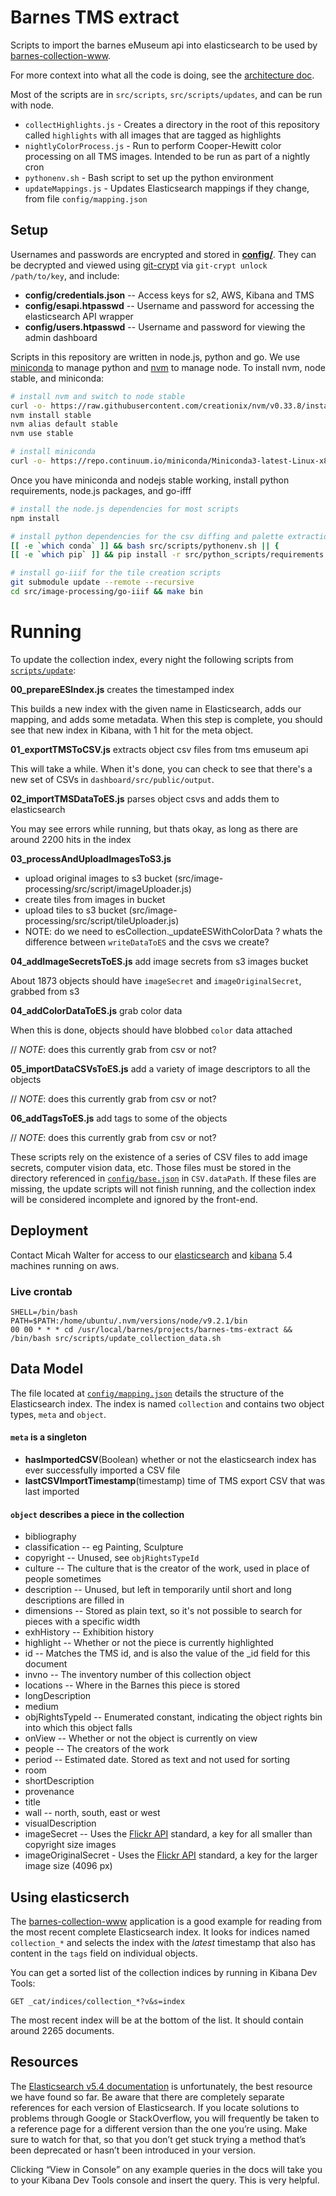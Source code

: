 # Barnes TMS extract

Scripts to import the barnes eMuseum api into elasticsearch to be used by [barnes-collection-www][].

For more context into what all the code is doing, see the [architecture doc](./ARCHITECTURE.md).

Most of the scripts are in `src/scripts`, `src/scripts/updates`, and can be run with node.

- `collectHighlights.js` - Creates a directory in the root of this repository called `highlights` with all images that are tagged as highlights
- `nightlyColorProcess.js` - Run to perform Cooper-Hewitt color processing on all TMS images. Intended to be run as part of a nightly cron
- `pythonenv.sh` - Bash script to set up the python environment
- `updateMappings.js` - Updates Elasticsearch mappings if they change, from file `config/mapping.json`

## Setup

Usernames and passwords are encrypted and stored in [**config/**](./config). They can be decrypted and viewed using [git-crypt](https://github.com/agwa/git-crypt) via `git-crypt unlock /path/to/key`, and include:

- **config/credentials.json** -- Access keys for s2, AWS, Kibana and TMS
- **config/esapi.htpasswd** -- Username and password for accessing the elasticsearch API wrapper
- **config/users.htpasswd** -- Username and password for viewing the admin dashboard

Scripts in this repository are written in node.js, python and go. We use [miniconda](https://conda.io/miniconda.html) to manage python and [nvm](https://github.com/creationix/nvm) to manage node. To install nvm, node stable, and miniconda:

```bash
# install nvm and switch to node stable
curl -o- https://raw.githubusercontent.com/creationix/nvm/v0.33.8/install.sh | bash
nvm install stable
nvm alias default stable
nvm use stable

# install miniconda
curl -o- https://repo.continuum.io/miniconda/Miniconda3-latest-Linux-x86_64.sh | bash
```

Once you have miniconda and nodejs stable working, install python requirements, node.js packages, and go-ifff

```bash
# install the node.js dependencies for most scripts
npm install

# install python dependencies for the csv diffing and palette extraction scripts
[[ -e `which conda` ]] && bash src/scripts/pythonenv.sh || {
[[ -e `which pip` ]] && pip install -r src/python_scripts/requirements.txt }

# install go-iiif for the tile creation scripts
git submodule update --remote --recursive
cd src/image-processing/go-iiif && make bin
```

# Running

To update the collection index, every night the following scripts from [`scripts/update`](./scripts/update):

**00_prepareESIndex.js** creates the timestamped index

This builds a new index with the given name in Elasticsearch, adds our mapping, and adds some metadata. When this step is complete, you should see that new index in Kibana, with 1 hit for the meta object.

**01_exportTMSToCSV.js** extracts object csv files from tms emuseum api

This will take a while. When it's done, you can check to see that there's a new set of CSVs in `dashboard/src/public/output`.

**02_importTMSDataToES.js** parses object csvs and adds them to elasticsearch

You may see errors while running, but thats okay, as long as there are around 2200 hits in the index

**03_processAndUploadImagesToS3.js**

- upload original images to s3 bucket (src/image-processing/src/script/imageUploader.js)
- create tiles from images in bucket
- upload tiles to s3 bucket (src/image-processing/src/script/tileUploader.js)
- NOTE: do we need to esCollection._updateESWithColorData ? whats the difference between `writeDataToES` and the csvs we create?

**04_addImageSecretsToES.js** add image secrets from s3 images bucket

About 1873 objects should have `imageSecret` and `imageOriginalSecret`, grabbed from s3

**04_addColorDataToES.js** grab color data

When this is done, objects should have blobbed `color` data attached

// _NOTE_: does this currently grab from csv or not?

**05_importDataCSVsToES.js** add a variety of image descriptors to all the objects

// _NOTE_: does this currently grab from csv or not?

**06_addTagsToES.js** add tags to some of the objects

// _NOTE_: does this currently grab from csv or not?

These scripts rely on the existence of a series of CSV files to add image secrets, computer vision data, etc. Those files must be stored in the directory referenced in [`config/base.json`](./config/base.json) in `CSV.dataPath`. If these files are missing, the update scripts will not finish running, and the collection index will be considered incomplete and ignored by the front-end.


## Deployment

Contact Micah Walter for access to our [elasticsearch][] and [kibana][] 5.4 machines running on aws.

### Live crontab

```cron
SHELL=/bin/bash
PATH=$PATH:/home/ubuntu/.nvm/versions/node/v9.2.1/bin
00 00 * * * cd /usr/local/barnes/projects/barnes-tms-extract && /bin/bash src/scripts/update_collection_data.sh
```

## Data Model

The file located at [`config/mapping.json`](./config/mapping.json) details the structure of the Elasticsearch index. The index is named `collection` and contains two object types, `meta` and `object`.

#### `meta` is a singleton

- **hasImportedCSV**(Boolean) whether or not the elasticsearch index has ever successfully imported a CSV file
- **lastCSVImportTimestamp**(timestamp) time of TMS export CSV that was last imported

#### `object` describes a piece in the collection

- bibliography
- classification -- eg Painting, Sculpture
- copyright -- Unused, see `objRightsTypeId`
- culture -- The culture that is the creator of the work, used in place of people sometimes
- description -- Unused, but left in temporarily until short and long descriptions are filled in
- dimensions -- Stored as plain text, so it's not possible to search for pieces with a specific width
- exhHistory -- Exhibition history
- highlight -- Whether or not the piece is currently highlighted
- id -- Matches the TMS id, and is also the value of the _id field for this document
- invno -- The inventory number of this collection object
- locations -- Where in the Barnes this piece is stored
- longDescription
- medium
- objRightsTypeId -- Enumerated constant, indicating the object rights bin into which this object falls
- onView -- Whether or not the object is currently on view
- people -- The creators of the work
- period -- Estimated date. Stored as text and not used for sorting
- room
- shortDescription
- provenance
- title
- wall -- north, south, east or west
- visualDescription
- imageSecret -- Uses the [Flickr API](https://www.flickr.com/services/api/misc.urls.html) standard, a key for all smaller than copyright size images
- imageOriginalSecret - Uses the [Flickr API](https://www.flickr.com/services/api/misc.urls.html) standard, a key for the larger image size (4096 px)




## Using elasticserch

The [barnes-collection-www][] application is a good example for reading from the most recent complete Elasticsearch index.
It looks for indices named `collection_*` and selects the index with the *latest* timestamp that also has content in the `tags` field on individual objects.

You can get a sorted list of the collection indices by running in Kibana Dev Tools:

    GET _cat/indices/collection_*?v&s=index
The most recent index will be at the bottom of the list. It should contain around 2265 documents.

## Resources

The [Elasticsearch v5.4 documentation][] is unfortunately, the best resource we have found so far. Be aware that there are completely separate references for each version of Elasticsearch. If you locate solutions to problems through Google or StackOverflow, you will frequently be taken to a reference page for a different version than the one you’re using. Make sure to watch for that, so that you don’t get stuck trying a method that’s been deprecated or hasn’t been introduced in your version.

Clicking “View in Console” on any example queries in the docs will take you to your Kibana Dev Tools console and insert the query. This is very helpful.

[barnes-collection-www]: https://github.com/barnesfoundation/barnes-collection-www
[elasticsearch]: https://a3bf81f3efa82d7e9a6b1c6fcc91e1d3.us-east-1.aws.found.io:9243
[Kibana]: https://b289f66f9c19402e7ce08eb03e56b486.us-east-1.aws.found.io
[scripts/update]: ./scripts/update

[Elasticsearch v5.4 documentation]: https://www.elastic.co/guide/en/elasticsearch/reference/5.4/index.html

